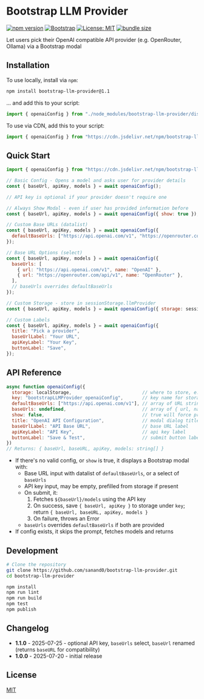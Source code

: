 # Bootstrap LLM Provider

[![npm version](https://img.shields.io/npm/v/bootstrap-llm-provider.svg)](https://www.npmjs.com/package/bootstrap-llm-provider)
[![Bootstrap](https://img.shields.io/badge/Framework-Bootstrap%205-7952b3)](https://getbootstrap.com/)
[![License: MIT](https://img.shields.io/badge/License-MIT-yellow.svg)](https://opensource.org/licenses/MIT)
[![bundle size](https://img.shields.io/bundlephobia/minzip/bootstrap-llm-provider)](https://bundlephobia.com/package/bootstrap-llm-provider)

Let users pick their OpenAI compatible API provider (e.g. OpenRouter, Ollama) via a Bootstrap modal

## Installation

To use locally, install via `npm`:

```bash
npm install bootstrap-llm-provider@1.1
```

... and add this to your script:

```js
import { openaiConfig } from "./node_modules/bootstrap-llm-provider/dist/bootstrap-llm-provider.js";
```

To use via CDN, add this to your script:

```js
import { openaiConfig } from "https://cdn.jsdelivr.net/npm/bootstrap-llm-provider@1.1";
```

## Quick Start

```js
import { openaiConfig } from "https://cdn.jsdelivr.net/npm/bootstrap-llm-provider@1.1";

// Basic Config - Opens a model and asks user for provider details
const { baseUrl, apiKey, models } = await openaiConfig();

// API key is optional if your provider doesn't require one

// Always Show Modal - even if user has provided information before
const { baseUrl, apiKey, models } = await openaiConfig({ show: true });

// Custom Base URLs (datalist)
const { baseUrl, apiKey, models } = await openaiConfig({
  defaultBaseUrls: ["https://api.openai.com/v1", "https://openrouter.com/api/v1"],
});

// Base URL Options (select)
const { baseUrl, apiKey, models } = await openaiConfig({
  baseUrls: [
    { url: "https://api.openai.com/v1", name: "OpenAI" },
    { url: "https://openrouter.com/api/v1", name: "OpenRouter" },
  ],
  // baseUrls overrides defaultBaseUrls
});

// Custom Storage - store in sessionStorage.llmProvider
const { baseUrl, apiKey, models } = await openaiConfig({ storage: sessionStorage, key: "llmProvider" });

// Custom Labels
const { baseUrl, apiKey, models } = await openaiConfig({
  title: "Pick a provider",
  baseUrlLabel: "Your URL",
  apiKeyLabel: "Your Key",
  buttonLabel: "Save",
});
```

[](bootstrap-llm-provider.html ":include")

## API Reference

```js
async function openaiConfig({
  storage: localStorage,                          // where to store, e.g. sessionStorage
  key: "bootstrapLLMProvider_openaiConfig",       // key name for storage
  defaultBaseUrls: ["https://api.openai.com/v1"], // array of URL strings for user to pick from
  baseUrls: undefined,                            // array of { url, name } objects
  show: false,                                    // true will force prompt even if config exists
  title: "OpenAI API Configuration",              // modal dialog title
  baseUrlLabel: "API Base URL",                   // base URL label
  apiKeyLabel: "API Key",                         // api key label
  buttonLabel: "Save & Test",                     // submit button label
})
// Returns: { baseUrl, baseURL, apiKey, models: string[] }
```

- If there's no valid config, or `show` is true, it displays a Bootstrap modal with:
  - Base URL input with datalist of `defaultBaseUrls`, or a select of `baseUrls`
  - API key input, may be empty, prefilled from storage if present
  - On submit, it:
    1. Fetches `${baseUrl}/models` using the API key
    2. On success, save `{ baseUrl, apiKey }` to storage under `key`; return `{ baseUrl, baseURL, apiKey, models }`
    3. On failure, throws an Error
  - `baseUrls` overrides `defaultBaseUrls` if both are provided
- If config exists, it skips the prompt, fetches models and returns

## Development

```bash
# Clone the repository
git clone https://github.com/sanand0/bootstrap-llm-provider.git
cd bootstrap-llm-provider

npm install
npm run lint
npm run build
npm test
npm publish
```

## Changelog

- **1.1.0** - 2025-07-25 - optional API key, `baseUrls` select, `baseUrl` renamed (returns `baseURL` for compatibility)
- **1.0.0** - 2025-07-20 - initial release

## License

[MIT](LICENSE)

